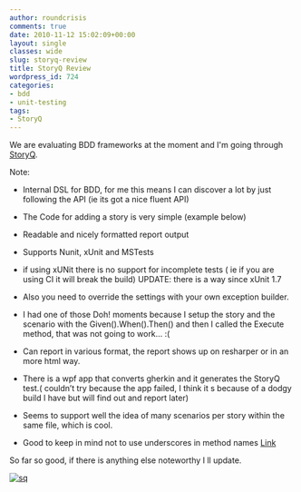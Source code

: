 ```yaml
---
author: roundcrisis
comments: true
date: 2010-11-12 15:02:09+00:00
layout: single
classes: wide
slug: storyq-review
title: StoryQ Review
wordpress_id: 724
categories:
- bdd
- unit-testing
tags:
- StoryQ
---
```


We are evaluating BDD frameworks at the moment and I'm going through [StoryQ](http://storyq.codeplex.com/).

Note:



	
  * Internal DSL for BDD, for me this means I can discover a lot by just following the API (ie its got a nice fluent API)

	
  * The Code for adding a story is very simple (example below)

	
  * Readable and nicely formatted report output

	
  * Supports Nunit, xUnit and MSTests

	
  * if using xUNit there is no support for incomplete tests ( ie if you are using CI it will break the build) UPDATE: there is a way since xUnit 1.7

	
  * Also you need to override the settings with your own exception builder.

	
  * I had one of those Doh! moments because I setup the story and the scenario with the Given().When().Then() and then I called the Execute method, that was not going to work… :(

	
  * Can report in various format, the report shows up on resharper or in an more html way.

	
  * There is a wpf app that converts gherkin and it generates the StoryQ test.( couldn’t try because the app failed, I think it s because of a dodgy build I have but will find out and report later)

	
  * Seems to support well the idea of many scenarios per story within the same file, which is cool.

	
  * Good to keep in mind not to use underscores in method names [Link](http://storyq.codeplex.com/Thread/View.aspx?ThreadId=218277)


So far so good, if there is anything else noteworthy I ll update.

[![sq](http://roundcrisis.files.wordpress.com/2010/11/sq_thumb.png)](http://roundcrisis.files.wordpress.com/2010/11/sq.png)
